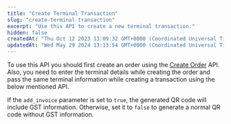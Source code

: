 ```yaml
---
title: "Create Terminal Transaction"
slug: "create-terminal-transaction"
excerpt: "Use this API to create a new terminal transaction."
hidden: false
createdAt: "Thu Oct 12 2023 13:09:32 GMT+0000 (Coordinated Universal Time)"
updatedAt: "Wed May 29 2024 13:13:54 GMT+0000 (Coordinated Universal Time)"
---
```

To use this API you should first create an order using the [Create Order](ref:createorder) API. Also, you need to enter the terminal details while creating the order and pass the same terminal information while creating a transaction using the below mentioned API. 

If the `add_invoice` parameter is set to `true`, the generated QR code will include GST information. Otherwise, set it to `false` to generate a normal QR code without GST information.
